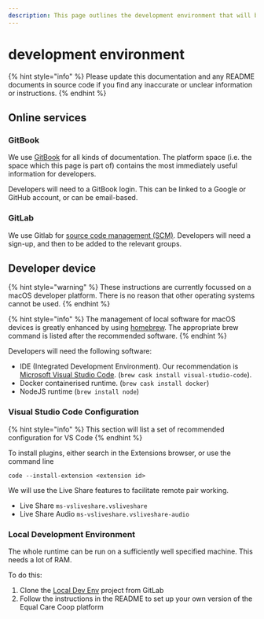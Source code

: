 ```yaml
---
description: This page outlines the development environment that will be used
---
```


# development environment

{% hint style="info" %}
Please update this documentation and any README documents in source code if you find any inaccurate or unclear information or instructions.
{% endhint %}

## Online services

### GitBook

We use [GitBook](https://gitbook.com) for all kinds of documentation. The platform space \(i.e. the space which this page is part of\) contains the most immediately useful information for developers.

Developers will need to a GitBook login. This can be linked to a Google or GitHub account, or can be email-based.

### GitLab

We use Gitlab for [source code management \(SCM\)](source-code-management.md). Developers will need a sign-up, and then to be added to the relevant groups.

## Developer device

{% hint style="warning" %}
These instructions are currently focussed on a macOS developer platform. There is no reason that other operating systems cannot be used.
{% endhint %}

{% hint style="info" %}
The management of local software for macOS devices is greatly enhanced by using [homebrew](https://brew.sh/). The appropriate brew command is listed after the recommended software.
{% endhint %}

Developers will need the following software:

* IDE \(Integrated Development Environment\). Our recommendation is [Microsoft Visual Studio Code](https://code.visualstudio.com/). \(`brew cask install visual-studio-code`\).
* Docker containerised runtime. \(`brew cask install docker`\)
* NodeJS runtime \(`brew install node`\)

### Visual Studio Code Configuration

{% hint style="info" %}
This section will list a set of recommended configuration for VS Code
{% endhint %}

To install plugins, either search in the Extensions browser, or use the command line

```text
code --install-extension <extension id>
```

We will use the Live Share features to facilitate remote pair working.

* Live Share `ms-vsliveshare.vsliveshare`
* Live Share Audio `ms-vsliveshare.vsliveshare-audio`

### Local Development Environment

The whole runtime can be run on a sufficiently well specified machine. This needs a lot of RAM.

To do this:

1. Clone the [Local Dev Env](https://gitlab.com/eccoo-platform/local-dev-env) project from GitLab
2. Follow the instructions in the README to set up your own version of the Equal Care Coop platform











